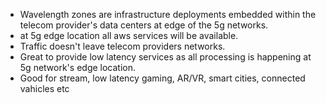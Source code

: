 
- Wavelength zones are infrastructure deployments embedded within the telecom provider's data centers at edge of the 5g networks.
- at 5g edge location all aws services will be available.
- Traffic doesn't leave telecom providers networks.
- Great to provide low latency services as all processing is happening at 5g network's edge location.
- Good for stream, low latency gaming, AR/VR, smart cities, connected vahicles etc